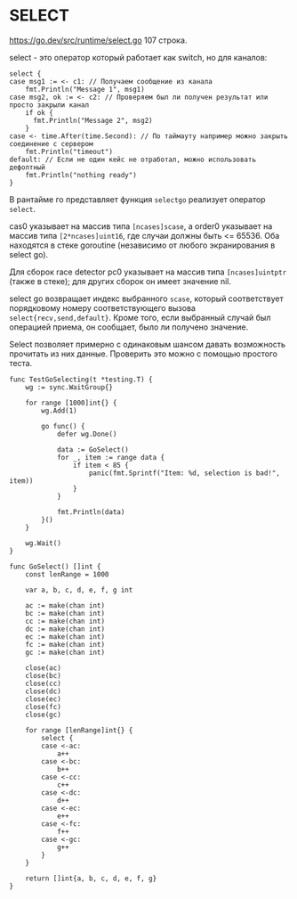 # SELECT
https://go.dev/src/runtime/select.go 107 строка.

select - это оператор который работает как switch, но для каналов:
```
select {
case msg1 := <- c1: // Получаем сообщение из канала
    fmt.Println("Message 1", msg1)
case msg2, ok := <- c2: // Проверяем был ли получен результат или просто закрыли канал
    if ok {
      fmt.Println("Message 2", msg2)
    }
case <- time.After(time.Second): // По таймауту например можно закрыть соединение с сервером
    fmt.Println("timeout")
default: // Если не один кейс не отработал, можно использовать дефолтный
    fmt.Println("nothing ready")
}
```
В рантайме го представляет функция `selectgo` реализует оператор `select`.

cas0 указывает на массив типа `[ncases]scase`, а order0 указывает на массив типа `[2*ncases]uint16`, где случаи должны быть <= 65536. Оба находятся в стеке goroutine (независимо от любого экранирования в select go).

Для сборок race detector pc0 указывает на массив типа `[ncases]uintptr` (также в стеке); для других сборок он имеет значение nil.

select go возвращает индекс выбранного `scase`, который соответствует порядковому номеру соответствующего вызова `select{recv,send,default}`. Кроме того, если выбранный случай был операцией приема, он сообщает, было ли получено значение.

Select позволяет примерно с одинаковым шансом давать возможность прочитать из них данные.
Проверить это можно с помощью простого теста.
```
func TestGoSelecting(t *testing.T) {
	wg := sync.WaitGroup{}

	for range [1000]int{} {
		wg.Add(1)

		go func() {
			defer wg.Done()

			data := GoSelect()
			for _, item := range data {
				if item < 85 {
					panic(fmt.Sprintf("Item: %d, selection is bad!", item))
				}
			}

			fmt.Println(data)
		}()
	}

	wg.Wait()
}

func GoSelect() []int {
	const lenRange = 1000

	var a, b, c, d, e, f, g int

	ac := make(chan int)
	bc := make(chan int)
	cc := make(chan int)
	dc := make(chan int)
	ec := make(chan int)
	fc := make(chan int)
	gc := make(chan int)

	close(ac)
	close(bc)
	close(cc)
	close(dc)
	close(ec)
	close(fc)
	close(gc)

	for range [lenRange]int{} {
		select {
		case <-ac:
			a++
		case <-bc:
			b++
		case <-cc:
			c++
		case <-dc:
			d++
		case <-ec:
			e++
		case <-fc:
			f++
		case <-gc:
			g++
		}
	}

	return []int{a, b, c, d, e, f, g}
}
```